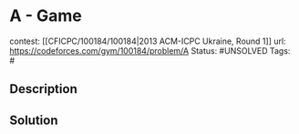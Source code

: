 # A - Game

contest: [[CFICPC/100184/100184|2013 ACM-ICPC Ukraine, Round 1]]
url: https://codeforces.com/gym/100184/problem/A
Status: #UNSOLVED
Tags: #

## Description

## Solution

